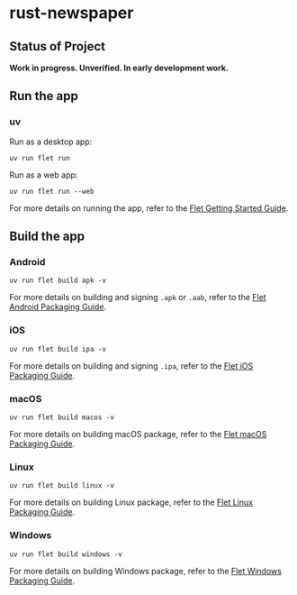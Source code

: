 # rust-newspaper

## Status of Project

**Work in progress. Unverified. In early development work.**

## Run the app

### uv

Run as a desktop app:

```Shell
uv run flet run
```

Run as a web app:

```Shell
uv run flet run --web
```

For more details on running the app, refer to the [Flet Getting Started Guide](https://flet.dev/docs/getting-started/).

## Build the app

### Android

```Shell
uv run flet build apk -v
```

For more details on building and signing `.apk` or `.aab`, refer to the [Flet Android Packaging Guide](https://flet.dev/docs/publish/android/).

### iOS

```Shell
uv run flet build ipa -v
```

For more details on building and signing `.ipa`, refer to the [Flet iOS Packaging Guide](https://flet.dev/docs/publish/ios/).

### macOS

```Shell
uv run flet build macos -v
```

For more details on building macOS package, refer to the [Flet macOS Packaging Guide](https://flet.dev/docs/publish/macos/).

### Linux

```Shell
uv run flet build linux -v
```

For more details on building Linux package, refer to the [Flet Linux Packaging Guide](https://flet.dev/docs/publish/linux/).

### Windows

```Shell
uv run flet build windows -v
```

For more details on building Windows package, refer to the [Flet Windows Packaging Guide](https://flet.dev/docs/publish/windows/).